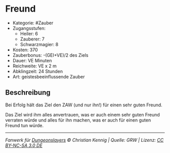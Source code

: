 # Freund

- Kategorie: #Zauber
- Zugangsstufen:
  - Heiler: 6
  - Zauberer: 7
  - Schwarzmagier: 8
- Kosten: 370
- Zauberbonus: -(GEI+VE)/2 des Ziels
- Dauer: VE Minuten
- Reichweite: VE x 2 m
- Abklingzeit: 24 Stunden
- Art: geistesbeeinflussende Zauber

## Beschreibung

Bei Erfolg hält das Ziel den ZAW (und nur ihn!) für einen sehr guten Freund.

Das Ziel wird ihm alles anvertrauen, was er auch einem sehr guten Freund verraten würde und alles für ihn machen, was er auch für einen guten Freund tun würde.

---

_Fanwerk für [Dungeonslayers](https://www.dungeonslayers.net/) © Christian Kennig | Quelle: GRW | Lizenz: [CC BY-NC-SA 3.0 DE](https://creativecommons.org/licenses/by-nc-sa/3.0/de/)_
